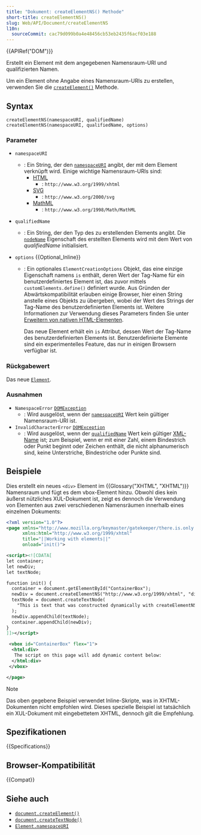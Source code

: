 ```yaml
---
title: "Dokument: createElementNS() Methode"
short-title: createElementNS()
slug: Web/API/Document/createElementNS
l10n:
  sourceCommit: cac79d099b0a4e48456cb53eb2435f6acf03e188
---
```


{{APIRef("DOM")}}

Erstellt ein Element mit dem angegebenen Namensraum-URI und qualifizierten Namen.

Um ein Element ohne Angabe eines Namensraum-URIs zu erstellen, verwenden Sie die [`createElement()`](/de/docs/Web/API/Document/createElement) Methode.

## Syntax

```js-nolint
createElementNS(namespaceURI, qualifiedName)
createElementNS(namespaceURI, qualifiedName, options)
```

### Parameter

- `namespaceURI`
  - : Ein String, der den [`namespaceURI`](/de/docs/Web/API/Element/namespaceURI) angibt, der mit dem Element verknüpft wird. Einige wichtige Namensraum-URIs sind:
    - [HTML](/de/docs/Web/HTML)
      - : `http://www.w3.org/1999/xhtml`
    - [SVG](/de/docs/Web/SVG)
      - : `http://www.w3.org/2000/svg`
    - [MathML](/de/docs/Web/MathML)
      - : `http://www.w3.org/1998/Math/MathML`
- `qualifiedName`
  - : Ein String, der den Typ des zu erstellenden Elements angibt. Die [`nodeName`](/de/docs/Web/API/Node/nodeName) Eigenschaft des erstellten Elements wird mit dem Wert von _qualifiedName_ initialisiert.
- `options` {{Optional_Inline}}

  - : Ein optionales `ElementCreationOptions` Objekt, das eine einzige Eigenschaft namens `is` enthält, deren Wert der Tag-Name für ein benutzerdefiniertes Element ist, das zuvor mittels `customElements.define()` definiert wurde. Aus Gründen der Abwärtskompatibilität erlauben einige Browser, hier einen String anstelle eines Objekts zu übergeben, wobei der Wert des Strings der Tag-Name des benutzerdefinierten Elements ist. Weitere Informationen zur Verwendung dieses Parameters finden Sie unter [Erweitern von nativen HTML-Elementen](https://web.dev/articles/web-components).

    Das neue Element erhält ein `is` Attribut, dessen Wert der Tag-Name des benutzerdefinierten Elements ist. Benutzerdefinierte Elemente sind ein experimentelles Feature, das nur in einigen Browsern verfügbar ist.

### Rückgabewert

Das neue [`Element`](/de/docs/Web/API/Element).

### Ausnahmen

- `NamespaceError` [`DOMException`](/de/docs/Web/API/DOMException)
  - : Wird ausgelöst, wenn der [`namespaceURI`](#namespaceuri) Wert kein gültiger Namensraum-URI ist.
- `InvalidCharacterError` [`DOMException`](/de/docs/Web/API/DOMException)
  - : Wird ausgelöst, wenn der [`qualifiedName`](#qualifiedname) Wert kein gültiger [XML-Name](https://www.w3.org/TR/xml/#dt-name) ist; zum Beispiel, wenn er mit einer Zahl, einem Bindestrich oder Punkt beginnt oder Zeichen enthält, die nicht alphanumerisch sind, keine Unterstriche, Bindestriche oder Punkte sind.

## Beispiele

Dies erstellt ein neues `<div>` Element im {{Glossary("XHTML", "XHTML")}} Namensraum und fügt es dem vbox-Element hinzu. Obwohl dies kein äußerst nützliches XUL-Dokument ist, zeigt es dennoch die Verwendung von Elementen aus zwei verschiedenen Namensräumen innerhalb eines einzelnen Dokuments:

```xml
<?xml version="1.0"?>
<page xmlns="http://www.mozilla.org/keymaster/gatekeeper/there.is.only.xul"
      xmlns:html="http://www.w3.org/1999/xhtml"
      title="||Working with elements||"
      onload="init()">

<script><![CDATA[
let container;
let newDiv;
let textNode;

function init() {
  container = document.getElementById("ContainerBox");
  newDiv = document.createElementNS("http://www.w3.org/1999/xhtml", "div");
  textNode = document.createTextNode(
    "This is text that was constructed dynamically with createElementNS and createTextNode then inserted into the document using appendChild.",
  );
  newDiv.appendChild(textNode);
  container.appendChild(newDiv);
}
]]></script>

 <vbox id="ContainerBox" flex="1">
  <html:div>
   The script on this page will add dynamic content below:
  </html:div>
 </vbox>

</page>
```

> [!NOTE]
> Das oben gegebene Beispiel verwendet Inline-Skripte, was in XHTML-Dokumenten nicht empfohlen wird. Dieses spezielle Beispiel ist tatsächlich ein XUL-Dokument mit eingebettetem XHTML, dennoch gilt die Empfehlung.

## Spezifikationen

{{Specifications}}

## Browser-Kompatibilität

{{Compat}}

## Siehe auch

- [`document.createElement()`](/de/docs/Web/API/Document/createElement)
- [`document.createTextNode()`](/de/docs/Web/API/Document/createTextNode)
- [`Element.namespaceURI`](/de/docs/Web/API/Element/namespaceURI)
